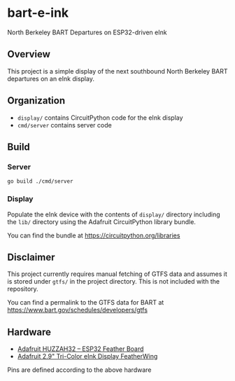 # bart-e-ink

North Berkeley BART Departures on ESP32-driven eInk

## Overview

This project is a simple display of the next southbound North Berkeley BART departures on an eInk display.

## Organization

- `display/` contains CircuitPython code for the eInk display
- `cmd/server` contains server code 

## Build

### Server

`go build ./cmd/server`

### Display

Populate the eInk device with the contents of `display/` directory including the `lib/` directory using the Adafruit CircuitPython library bundle.

You can find the bundle at https://circuitpython.org/libraries

## Disclaimer

This project currently requires manual fetching of GTFS data and assumes it is 
stored under `gtfs/` in the project directory. This is not included with the 
repository.

You can find a permalink to the GTFS data for BART at https://www.bart.gov/schedules/developers/gtfs

## Hardware

- [Adafruit HUZZAH32 – ESP32 Feather Board](https://www.adafruit.com/product/3405)
- [Adafruit 2.9" Tri-Color eInk Display FeatherWing](https://www.adafruit.com/product/4778)
  
Pins are defined according to the above hardware